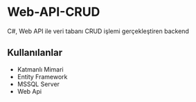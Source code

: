 # Web-API-CRUD
C#, Web API ile veri tabanı CRUD işlemi gerçekleştiren backend

## Kullanılanlar
* Katmanlı Mimari
* Entity Framework
* MSSQL Server
* Web Api
